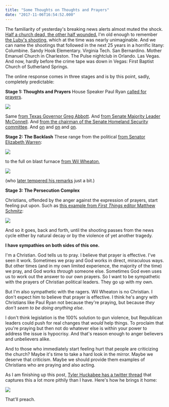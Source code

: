 ```yaml
---
title: "Some Thoughts on Thoughts and Prayers"
date: "2017-11-06T16:54:52.000"
---
```


The familiarity of yesterday's breaking news alerts almost muted the shock. [Half a church dead, the other half wounded.](http://www.cnn.com/2017/11/06/us/texas-church-shooting/index.html) I'm old enough to remember [the Luby's shooting](https://en.wikipedia.org/wiki/Luby%27s_shooting), which at the time was nearly unimaginable. And we can name the shootings that followed in the next 25 years in a horrific litany: Columbine. Sandy Hook Elementary. Virginia Tech. San Bernardino. Mother Emanuel Church in Charleston. The Pulse nightclub in Orlando. Las Vegas. And now, hardly before the crime tape was down in Vegas: First Baptist Church of Sutherland Springs.

The online response comes in three stages and is by this point, sadly, completely predictable:

**Stage 1: Thoughts and Prayers** House Speaker Paul Ryan [called for prayers](https://twitter.com/SpeakerRyan/status/927269491045695488).

![](http://chrishubbs.com/wordpress/wp-content/uploads/2017/11/ryan.jpg)

Same [from Texas Governor Greg Abbott](https://twitter.com/GregAbbott_TX/status/927252030200172544). And [from Senate Majority Leader McConnell](https://twitter.com/SenateMajLdr/status/927281471810916352). And [from the chairman of the Senate Homeland Security committee](https://twitter.com/SenRonJohnson/status/927298874011734016). And [on](https://twitter.com/SenatorLankford/status/927296739731755008) and [on](https://twitter.com/SenatorFischer/status/927293995541295104) and [on](https://twitter.com/RepComstock/status/927336600236904453).

**Stage 2: The Backlash** These range from the political [from Senator Elizabeth Warren](https://twitter.com/SenWarren/status/927316213482622976):

![](http://chrishubbs.com/wordpress/wp-content/uploads/2017/11/warren.jpg)

to the full on blast furnace [from Wil Wheaton](https://twitter.com/wilw/status/927284357609353218),

![](http://chrishubbs.com/wordpress/wp-content/uploads/2017/11/wilw.jpg)

(who [later tempered his remarks](https://twitter.com/wilw/status/927303064863645696) just a bit.)

**Stage 3: The Persecution Complex**

Christians, offended by the anger against the expression of prayers, start feeling put upon. Such as [this example from _First Things_ editor Matthew Schmitz](https://twitter.com/matthewschmitz/status/927302802904403970):

![](http://chrishubbs.com/wordpress/wp-content/uploads/2017/11/schmitz.jpg)

And so it goes, back and forth, until the shooting passes from the news cycle either by natural decay or by the violence of yet another tragedy.

**I have sympathies on both sides of this one.**

I'm a Christian. God tells us to pray. I believe that prayer is effective. I've seen it work. Sometimes we pray and God works in direct, miraculous ways. But other times (and in my own limited experience, the majority of the time) we pray, and God works _through_ someone else. Sometimes God even uses us to work out the answer to our own prayers. So I want to be sympathetic with the prayers of Christian political leaders. They go up with my own.

But I'm also sympathetic with the ragers. Wil Wheaton is no Christian. I don't expect him to believe that prayer is effective. I think he's angry with Christians like Paul Ryan not because they're praying, but because _they don't seem to be doing anything else_.

I don't think legislation is the 100% solution to gun violence, but Republican leaders could push for real changes that _would_ help things. To proclaim that you're praying but then not do whatever else is within your power to address the issue is hypocrisy. And that's reason enough to anger believers and unbelievers alike.

And to those who immediately start feeling hurt that people are criticizing the church? Maybe it's time to take a hard look in the mirror. Maybe we deserve that criticism. Maybe we should provide them examples of Christians who are praying and also acting.

As I am finishing up this post, [Tyler Huckabee has a twitter thread](https://twitter.com/TylerHuckabee/status/927573790254620678) that captures this a lot more pithily than I have. Here's how he brings it home:

![](http://chrishubbs.com/wordpress/wp-content/uploads/2017/11/tyler.jpg)

That'll preach.
